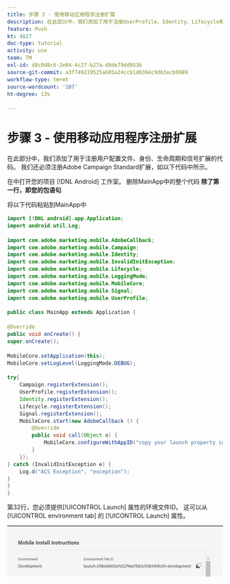 ```yaml
---
title: 步骤 3 - 使用移动应用程序注册扩展
description: 在此部分中，我们添加了用于注册UserProfile、Identity、Lifecycle和Signal扩展的代码。
feature: Push
kt: 4827
doc-type: tutorial
activity: use
team: TM
exl-id: d8c0d8c6-2e04-4c27-b27a-d0de79dd953b
source-git-commit: a3f749219525a605a24ccb1d0394c9db3ecb9989
workflow-type: tm+mt
source-wordcount: '107'
ht-degree: 13%

---
```


# 步骤 3 - 使用移动应用程序注册扩展

在此部分中，我们添加了用于注册用户配置文件、身份、生命周期和信号扩展的代码。 我们还必须注册Adobe Campaign Standard扩展，如以下代码中所示。

在中打开您的项目 [!DNL Android] 工作室。 删除MainApp中的整个代码 **除了第一行，即您的包语句**.

将以下代码粘贴到MainApp中

<!--
Removed `{.line-numbers}` below
-->

```java
import [!DNL android].app.Application;
import android.util.Log;

import com.adobe.marketing.mobile.AdobeCallback;
import com.adobe.marketing.mobile.Campaign;
import com.adobe.marketing.mobile.Identity;
import com.adobe.marketing.mobile.InvalidInitException;
import com.adobe.marketing.mobile.Lifecycle;
import com.adobe.marketing.mobile.LoggingMode;
import com.adobe.marketing.mobile.MobileCore;
import com.adobe.marketing.mobile.Signal;
import com.adobe.marketing.mobile.UserProfile;

public class MainApp extends Application {

@Override
public void onCreate() {
super.onCreate();

MobileCore.setApplication(this);
MobileCore.setLogLevel(LoggingMode.DEBUG);

try{
    Campaign.registerExtension();
    UserProfile.registerExtension();
    Identity.registerExtension();
    Lifecycle.registerExtension();
    Signal.registerExtension();
    MobileCore.start(new AdobeCallback () {
        @Override
        public void call(Object o) {
            MobileCore.configureWithAppID("copy your launch property id here");
        }
    });
} catch (InvalidInitException e) {
    Log.d("ACS Exception", "exception");
}
}
}
```

第32行，您必须提供[!UICONTROL  Launch] 属性的环境文件ID。 这可以从 [!UICONTROL environment tab] 的 [!UICONTROL Launch] 属性。

![launch-id](assets/launch-id-property.PNG)
